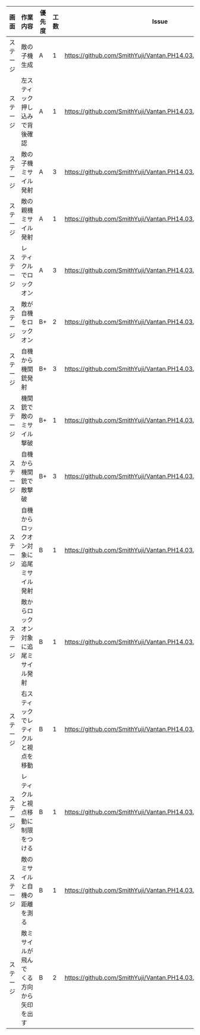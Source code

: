 画面 | 作業内容 | 優先度 | 工数 | Issue
 --- | --- | --- | --- | ---
 ステージ | 敵の子機生成　| A | 1 | https://github.com/SmithYuji/Vantan.PH14.03.UnityGame/issues/8 |
 ステージ | 左スティック押し込みで背後確認 | A | 1 | https://github.com/SmithYuji/Vantan.PH14.03.UnityGame/issues/23 |
 ステージ | 敵の子機ミサイル発射 | A | 3 | https://github.com/SmithYuji/Vantan.PH14.03.UnityGame/issues/9 |
 ステージ | 敵の親機ミサイル発射 | A | 1 | https://github.com/SmithYuji/Vantan.PH14.03.UnityGame/issues/10 |
 ステージ | レティクルでロックオン | A | 3 | https://github.com/SmithYuji/Vantan.PH14.03.UnityGame/issues/11 |
 ステージ | 敵が自機をロックオン | B+ | 2| https://github.com/SmithYuji/Vantan.PH14.03.UnityGame/issues/12 |
 ステージ | 自機から機関銃発射 | B+ | 3 | https://github.com/SmithYuji/Vantan.PH14.03.UnityGame/issues/13 |
 ステージ | 機関銃で敵のミサイル撃破 | B+ | 1 | https://github.com/SmithYuji/Vantan.PH14.03.UnityGame/issues/16 |
 ステージ | 自機から機関銃で敵撃破 | B+ | 3 | https://github.com/SmithYuji/Vantan.PH14.03.UnityGame/issues/17 |
 ステージ | 自機からロックオン対象に追尾ミサイル発射 | B | 1 | https://github.com/SmithYuji/Vantan.PH14.03.UnityGame/issues/14 |
 ステージ | 敵からロックオン対象に追尾ミサイル発射 | B | 1 | https://github.com/SmithYuji/Vantan.PH14.03.UnityGame/issues/15 |
 ステージ | 右スティックでレティクルと視点を移動 | B | 1 | https://github.com/SmithYuji/Vantan.PH14.03.UnityGame/issues/21 |
 ステージ | レティクルと視点移動に制限をつける | B | 1 | https://github.com/SmithYuji/Vantan.PH14.03.UnityGame/issues/22 |
 ステージ | 敵のミサイルと自機の距離を測る | B | 1 | https://github.com/SmithYuji/Vantan.PH14.03.UnityGame/issues/25 |
 ステージ | 敵ミサイルが飛んでくる方向から矢印を出す | B | 2 | https://github.com/SmithYuji/Vantan.PH14.03.UnityGame/issues/27 |
